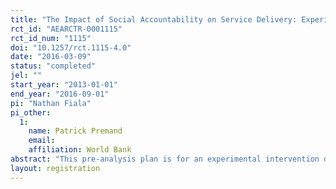 ```yaml
---
title: "The Impact of Social Accountability on Service Delivery: Experimental Evidence from a Large-scale Community-driven Development Program in Uganda"
rct_id: "AEARCTR-0001115"
rct_id_num: "1115"
doi: "10.1257/rct.1115-4.0"
date: "2016-03-09"
status: "completed"
jel: ""
start_year: "2013-01-01"
end_year: "2016-09-01"
pi: "Nathan Fiala"
pi_other:
  1:
    name: Patrick Premand
    email: 
    affiliation: World Bank
abstract: "This pre-analysis plan is for an experimental intervention designed to evaluate the impact of a social accountability program on service delivery in Uganda. A fast growing body of literature shows how corruption can undermine development by generating costs for society. The Transparency, Accountability and Anti-Corruption (TAAC) component of a large development program in northern Uganda was implemented by local NGOs under the oversight of the Inspectorate of Government (IG) and consists of both preventive and punitive anti-corruption measures. The TAAC component is innovative as it mainstreams an anti-corruption prevention intervention in a Community Driven Development (CDD) project. The impact evaluation assesses the relative effectiveness of a range of social accountability interventions being scaled up across the north of the country as part of the TAAC component. It provides a unique opportunity to assess how best to design social accountability interventions, in particular, the optimal intensity of such interventions and the role of incentives for communities to report fraud and deliver quality projects. The TAAC impact evaluation will document which (if any) social accountability model is the most cost-effective way to reduce corruption. As such, the results will provide information to the international community on how best to expand and scale-up anti-corruption activities in other national programs. The impact evaluation of the TAAC component is unique given its focus on a large-scale government-led intervention implemented in collaboration with local NGOs throughout Northern Uganda. "
layout: registration
---
```


